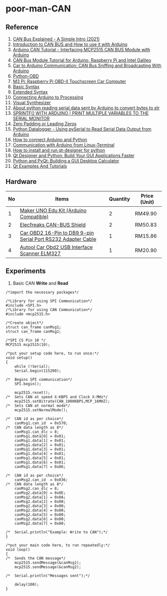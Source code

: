 # poor-man-CAN

## Reference
1. [CAN Bus Explained - A Simple Intro (2021)](https://www.csselectronics.com/screen/page/simple-intro-to-can-bus/language/en)
2. [Introduction to CAN BUS and How to use it with Arduino](https://www.seeedstudio.com/blog/2019/11/27/introduction-to-can-bus-and-how-to-use-it-with-arduino/)
3. [Arduino CAN Tutorial - Interfacing MCP2515 CAN BUS Module with Arduino](https://circuitdigest.com/microcontroller-projects/arduino-can-tutorial-interfacing-mcp2515-can-bus-module-with-arduino)
4. [CAN Bus Module Tutorial for Arduino, Raspberry Pi and Intel Galileo](https://www.cooking-hacks.com/documentation/tutorials/can-bus-module-shield-tutorial-for-arduino-raspberry-pi-intel-galileo.html)
5. [Car to Arduino Communication: CAN Bus Sniffing and Broadcasting With Arduino](https://www.instructables.com/CAN-Bus-Sniffing-and-Broadcasting-with-Arduino/)
6. [Python-OBD](https://python-obd.readthedocs.io/en/latest/Connections/)
7. [M3 Pi: Raspberry Pi OBD-II Touchscreen Car Computer](https://projects-raspberry.com/m3-pi-raspberry-pi-obd-ii-touchscreen-car-computer/)
8. [Basic Syntax](https://www.markdownguide.org/basic-syntax/)
9. [Extended Syntax](https://www.markdownguide.org/extended-syntax/#fnref:1)
10. [Connecting Arduino to Processing](https://learn.sparkfun.com/tutorials/connecting-arduino-to-processing/all)
11. [Visual Synthesizer](https://pi.processing.org/tutorial/visual-synth/)
12. [About python reading serial data sent by Arduino to convert bytes to str](https://www.programmersought.com/article/57543488505/)
13. [SPRINTF() WITH ARDUINO | PRINT MULTIPLE VARIABLES TO THE SERIAL MONITOR](https://www.programmingelectronics.com/sprintf-arduino/)
14. [Zero Padding or Leading Zeros](https://forum.arduino.cc/t/zero-padding-or-leading-zeros/72406/13)
15. [Python Datalogger - Using pySerial to Read Serial Data Output from Arduino](https://makersportal.com/blog/2018/2/25/python-datalogger-reading-the-serial-output-from-arduino-to-analyze-data-using-pyserial)
16. [How to connect Arduino and Python](http://arahna.de/connect-arduino-python/)
17. [Communication with Arduino from Linux-Terminal](http://arahna.de/arduino-command-line/)
18. [How to install and run qt-designer for python](https://askubuntu.com/questions/763877/how-to-install-and-run-qt-designer-for-python)
19. [Qt Designer and Python: Build Your GUI Applications Faster](https://realpython.com/qt-designer-python/#connecting-signals-and-slots)
20. [Python and PyQt: Building a GUI Desktop Calculator](https://realpython.com/python-pyqt-gui-calculator/)
21. [Qt Examples And Tutorials](https://doc.qt.io/qt-5/qtexamplesandtutorials.html)


## Hardware

| No | Items       | Quantity    | Price (Unit) |
| -- | ----------- | ----------- | ------------ |
| 1 | [Maker UNO Edu Kit (Arduino Compatible)](https://my.cytron.io/p-maker-uno-edu-kit-arduino-compatible) | 2 | RM49.90 |
| 2 | [Elecfreaks CAN-BUS Shield](https://my.cytron.io/p-elecfreaks-can-bus-shield) | 2 | RM50.83	|
| 3 | [Car OBD2 16-Pin to DB9 9-pin Serial Port RS232 Adapter Cable](https://shopee.com.my/Car-OBD2-16-Pin-to-DB9-9-pin-Serial-Port-RS232-Adapter-Cable-i.138610561.2437925166) | 1 | RM15.86 |
| 4 | [Autool Car Obd2 USB Interface Scanner ELM327](https://shopee.com.my/Autool-Car-Obd2-USB-Interface-Scanner-ELM327-i.130188002.6514727716) | 1 | RM20.90 |

<!--### Image-->

<!--![Maker UNO Edu Kit (Arduino Compatible)](https://github.com/KhairulIzwan/poor-man-CAN/blob/main/img/KIT-MAKER-UNO-EDU-05-800x800.jpeg "Maker UNO Edu Kit (Arduino Compatible)")-->

<!--![Elecfreaks CAN-BUS Shield](https://github.com/KhairulIzwan/poor-man-CAN/blob/main/img/SHIELD-CAN-BUS-800x800.jpg "Elecfreaks CAN-BUS Shield")-->

<!--![Car OBD2 16-Pin to DB9 9-pin Serial Port RS232 Adapter Cable](https://github.com/KhairulIzwan/poor-man-CAN/blob/main/img/obd2serial.jpeg "Car OBD2 16-Pin to DB9 9-pin Serial Port RS232 Adapter Cable")-->

<!--![Autool Car Obd2 USB Interface Scanner ELM327](https://github.com/KhairulIzwan/poor-man-CAN/blob/main/img/Obd2-USB-Interface-Scanner-ELM327.jpeg "Autool Car Obd2 USB Interface Scanner ELM327")-->

## Experiments

1. Basic CAN **Write** and **Read**

```CAN Write
/*import the necessary packages*/

/*Library for using SPI Communication*/
#include <SPI.h>
/*Library for using CAN Communication*/
#include <mcp2515.h>

/*Create object*/
struct can_frame canMsg1;
struct can_frame canMsg2;

/*SPI CS Pin 10 */
MCP2515 mcp2515(10);

/*put your setup code here, to run once:*/
void setup()
{
	while (!Serial);
	Serial.begin(115200);
	
/*	Begins SPI communication*/
	SPI.begin();

	mcp2515.reset();
/*	Sets CAN at speed X-KBPS and Clock X-MHz*/
	mcp2515.setBitrate(CAN_1000KBPS,MCP_16MHZ);
/*	Sets CAN at normal mode*/
	mcp2515.setNormalMode();
	
/*	CAN id as per choice*/
	canMsg1.can_id  = 0x570;
/*	CAN data length as 8*/
	canMsg1.can_dlc = 8;
	canMsg1.data[0] = 0x01;
	canMsg1.data[1] = 0x01;
	canMsg1.data[2] = 0x01;
	canMsg1.data[3] = 0x01;
	canMsg1.data[4] = 0x01;
	canMsg1.data[5] = 0x01;
	canMsg1.data[6] = 0x01;
	canMsg1.data[7] = 0x86;

/*	CAN id as per choice*/
	canMsg2.can_id  = 0x036;
/*	CAN data length as 8*/
	canMsg2.can_dlc = 8;
	canMsg2.data[0] = 0x0E;
	canMsg2.data[1] = 0x0A;
	canMsg2.data[2] = 0x00;
	canMsg2.data[3] = 0x00;
	canMsg2.data[4] = 0x00;
	canMsg2.data[5] = 0x00;
	canMsg2.data[6] = 0x00;
	canMsg2.data[7] = 0xA0;

/*	Serial.println("Example: Write to CAN");*/
}

/*put your main code here, to run repeatedly:*/
void loop()
{
/*	Sends the CAN message*/
	mcp2515.sendMessage(&canMsg1);
	mcp2515.sendMessage(&canMsg2);

/*	Serial.println("Messages sent");*/
  
	delay(100);
}
```
